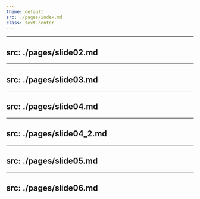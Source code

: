 ```yaml
---
theme: default
src: ./pages/index.md
class: text-center
---
```


---
src: ./pages/slide02.md
---

---
src: ./pages/slide03.md
---

---
src: ./pages/slide04.md
---

---
src: ./pages/slide04_2.md
---

---
src: ./pages/slide05.md
---

---
src: ./pages/slide06.md
---
